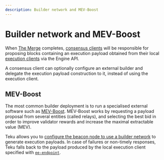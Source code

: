 ```yaml
---
description: Builder network and MEV-Boost
---
```


# Builder network and MEV-Boost

When [The Merge](Merge.md) completes, [consensus clients](Merge.md#consensus-clients)
will be responsible for proposing blocks containing an execution payload obtained
from their local [execution clients](Merge.md#execution-clients) via the Engine API.

A consensus client can optionally configure an external builder and
delegate the execution payload construction to it, instead of using the execution client.

## MEV-Boost

The most common builder deployment is to run a specialised external software such as [MEV-Boost](https://github.com/flashbots/mev-boost).
MEV-Boost works by requesting a payload proposal from several entities (called relays), and selecting the best bid
in order to improve validator rewards and increase the maximal extractable value (MEV).

Teku allows you to [configure the beacon node to use a builder network](../HowTo/Builder-Network.md) to generate execution payloads.
In case of failures or non-timely responses, Teku falls back to the payload produced by the local execution client specified with [`ee-endpoint`](../Reference/CLI/CLI-Syntax.md#ee-endpoint).

